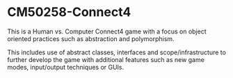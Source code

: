 # CM50258-Connect4

This is a Human vs. Computer Connect4 game with a focus on object oriented practices such as abstraction and polymorphism.

This includes use of abstract classes, interfaces and scope/infrastructure to further develop the game with additional features such as new game modes, input/output techniques or GUIs.
